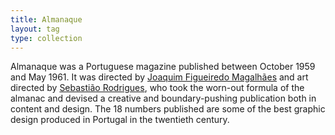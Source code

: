 ```yaml
---
title: Almanaque
layout: tag
type: collection
---
```

<p>
Almanaque was a Portuguese magazine published between October 1959 and May 1961. It was directed by <a class="text cat-link tag" href="/tags/Joaquim%20Figueiredo%20Magalhães/">Joaquim Figueiredo Magalhães</a> and art directed by <a class="text cat-link author" href="/authors/Sebastião%20Rodrigues/">Sebastião Rodrigues</a>, who took the worn-out formula of the almanac and devised a creative and boundary-pushing publication both in content and design. The 18 numbers published are some of the best graphic design produced in Portugal in the twentieth century.
</p>

